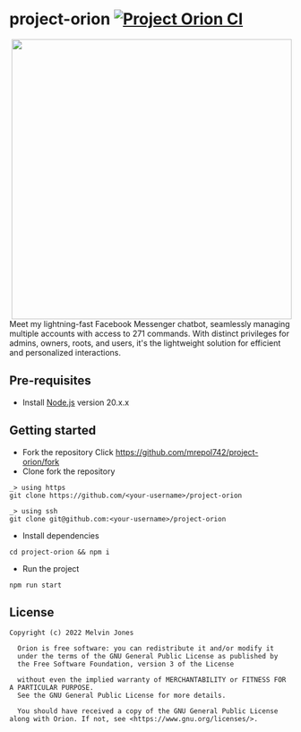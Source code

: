 # project-orion [![Project Orion CI](https://github.com/mrepol742/project-orion/actions/workflows/npm.yml/badge.svg)](https://github.com/mrepol742/project-orion/actions/workflows/npm.yml)

<img src="https://mrepol742.github.io/images/orion-banner.png" align="right" width="500px"/>

Meet my lightning-fast Facebook Messenger chatbot, seamlessly managing multiple accounts with access to 271 commands. With distinct privileges for admins, owners, roots, and users, it's the lightweight solution for efficient and personalized interactions.

## Pre-requisites
- Install [Node.js](https://nodejs.org/en/) version 20.x.x

## Getting started
- Fork the repository
Click https://github.com/mrepol742/project-orion/fork
- Clone fork the repository
```
_> using https
git clone https://github.com/<your-username>/project-orion

_> using ssh
git clone git@github.com:<your-username>/project-orion
```
- Install dependencies
```
cd project-orion && npm i
```
- Run the project
```
npm run start
```

## License
```
Copyright (c) 2022 Melvin Jones
  
  Orion is free software: you can redistribute it and/or modify it 
  under the terms of the GNU General Public License as published by 
  the Free Software Foundation, version 3 of the License
  
  without even the implied warranty of MERCHANTABILITY or FITNESS FOR A PARTICULAR PURPOSE. 
  See the GNU General Public License for more details.
  
  You should have received a copy of the GNU General Public License along with Orion. If not, see <https://www.gnu.org/licenses/>.
 ```
<br>